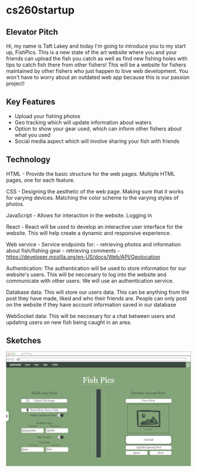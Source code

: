 # cs260startup

## Elevator Pitch

Hi, my name is Taft Lakey and today I'm going to introduce you to my start up, FishPics. This is a new state of the art website where you and your friends can upload the fish you catch as well as find new fishing holes with tips to catch fish there from other fishers! This will be a website for fishers maintained by other fishers who just happen to love web development. You won't have to worry about an outdated web app because this is our passion project!

## Key Features

- Upload your fishing photos
- Geo tracking which will update information about waters
- Option to show your gear used, which can inform other fishers about what you used
- Social media aspect which will involve sharing your fish with friends

## Technology

HTML - Provide the basic structure for the web pages. Multiple HTML pages, one for each feature.

CSS - Designing the aesthetic of the web page. Making sure that it works for varying devices. Matching the color scheme to the varying styles of photos.

JavaScript - Allows for interaction in the website. Logging in

React - React will be used to develop an interactive user interface for the website. This will help create a dynamic and responsive experience.

Web service - Service endpoints for:
    - retrieving photos and information about fish/fishing gear
    - retrieving comments
    - https://developer.mozilla.org/en-US/docs/Web/API/Geolocation

Authentication: The authentication will be used to store information for our website's users. This will be neccesary to log into the website and communicate with other users. We will use an authentication service.

Database data: This will store our users data. This can be anything from the post they have made, liked and who their friends are. People can only post on the website if they have account information saved in our database

WebSocket data: This will be neccesary for a chat between users and updating users on new fish being caught in an area.

## Sketches

![This is an image of the website sketch that I made](fishwebsite(1).png)
